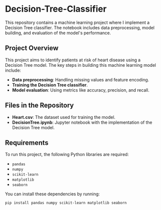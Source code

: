# Decision-Tree-Classifier

This repository contains a machine learning project where I implement a Decision Tree classifier. The notebook includes data preprocessing, model building, and evaluation of the model's performance.

## Project Overview

This project aims to identify patients at risk of heart disease using a Decision Tree model. The key steps in building this machine learning model include:

- **Data preprocessing**: Handling missing values and feature encoding.
- **Training the Decision Tree classifier**.
- **Model evaluation**: Using metrics like accuracy, precision, and recall.

## Files in the Repository

- **Heart.csv**: The dataset used for training the model.
- **DecisionTree.ipynb**: Jupyter notebook with the implementation of the Decision Tree model.

## Requirements

To run this project, the following Python libraries are required:

- `pandas`
- `numpy`
- `scikit-learn`
- `matplotlib`
- `seaborn`

You can install these dependencies by running:

```bash
pip install pandas numpy scikit-learn matplotlib seaborn
